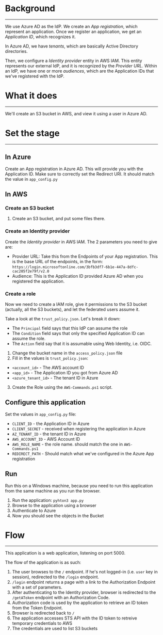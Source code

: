 
# Background
---
We use Azure AD as the IdP. We create an _App registration_, which represent an application.
Once we register an application, we get an _Application ID_, which recognizes it.

In Azure AD, we have _tenants_, which are basically Active Directory directories.

Then, we configure a _Identity provider_ entity in AWS IAM. This entity represents our external IdP, and it is recognized
by the _Provider URL_. Within an IdP, we have one or more _audiences_, which are the Application IDs that we've registered
with the IdP.

# What it does
---
We'll create an S3 bucket in AWS, and view it using a user in Azure AD.

# Set the stage
---
## In Azure
Create an App registration in Azure AD. This will provide you with the Application ID.
Make sure to correctly set the Redirect URI. It should match the value in `app_config.py`

## In AWS

### Create an S3 bucket
1. Create an S3 bucket, and put some files there.

### Create an Identity provider
Create the _Identity provider_ in AWS IAM. The 2 parameters you need to give are:
* Provider URL: Take this from the Endpoints of your App registration. This is the base URL of the endpoints, in the form: `https://login.microsoftonline.com/3bfb3df7-6b1e-447a-8dfc-cac205f2e79f/v2.0`
* Audience: This is the Application ID provided Azure AD when you registered the application.


### Create a role
Now we need to create a IAM role, give it permissions to the S3 bucket (actually, all the S3 buckets), and let the federated users
assume it.

Take a look at the `trust_policy.json`. Let's break it down:
* The `Principal` field says that this IdP can assume the role
* The `Condition` field says that only the specified Application ID can assume the role.
* The `Action` field say that it is assumable using Web Identity, i.e. OIDC.

1. Change the bucket name in the `access_policy.json` file
2. Fill in the values is `trust_policy.json`:
* `<account_id>` - The AWS account ID
* `<app_id>` - The Application ID you got from Azure AD
* `<azure_tenant_id>` - The tenant ID in Azure

3. Create the Role using the `AWS-Commands.ps1` script.

## Configure this application
Set the values in `app_config.py` file:
* `CLIENT_ID` - the Application ID in Azure
* `CLIENT_SECRET` - received when registering the application in Azure
* `AZ_TENANT_ID` - the tenant ID in Azure
* `AWS_ACCOUNT_ID` - AWS Account ID
* `AWS_ROLE_NAME` - the role name. should match the one in `AWS-Commands.ps1`
* `REDIRECT_PATH` - Should match what we've configured in the Azure App registration

## Run

Run this on a Windows machine, because you need to run this application from the same machine as you run the browser.

1. Run the application: `pyhton3 app.py`
2. Browse to the application using a browser
3. Authenticate to Azure
4. Now you should see the objects in the Bucket


# Flow
---
This application is a web application, listening on port 5000.

The flow of the application is as such:

1. The user browses to the `/` endpoint. If he's not logged-in (i.e. `user` key in session), redirected to the `/login` endpoint.
2. `/login` endpoint returns a page with a link to the Authorization Endpoint with a set of parameters.
3. After authenticating to the Identity provider, browser is redirected to the `/getAToken` endpoint with an Authorization Code.
4. Authorization code is used by the application to retrieve an ID token from the Token Endpoint.
5. Browser is redirected back to `/`
6. The application accesses STS API with the ID token to retreive temporary credentials to AWS
7. The credentials are used to list S3 buckets
